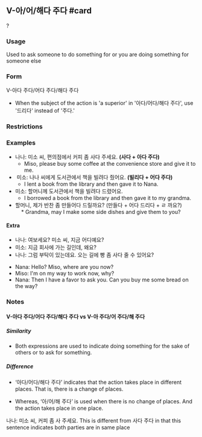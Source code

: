 ## V-아/어/해다 주다 #card
?
### Usage
Used to ask someone to do something for or you are doing something for someone else
### Form
V-아다 주다/어다 주다/해다 주다
- When the subject of the action is 'a superior' in '아다/어다/해다 주다', use '드리다' instead of '주다.'
### Restrictions
### Examples
- 나나: 미소 씨, 편의점에서 커피 좀 사다 주세요. **(사다 + 아다 주다)**
	- Miso, please buy some coffee at the convenience store and give it to me.
-  미소: 나나 씨에게 도서관에서 책을 빌려다 줬어요. **(빌리다 + 어다 주다)**
	- I lent a book from the library and then gave it to Nana.
- 미소: 할머니께 도서관에서 책을 빌려다 드렸어요.
	- I borrowed a book from the library and then gave it to my grandma.
- 할머니, 제가 반찬 좀 만들어다 드릴까요? (만들다 + 어다 드리다 + ㄹ 까요?)  
    * Grandma, may I make some side dishes and give them to you?
#### Extra
- 나나: 여보세요? 미소 씨, 지금 어디예요?
- 미소: 지금 회사에 가는 길인데, 왜요?
- 나나: 그럼 부탁이 있는데요. 오는 길에 빵 좀 사다 줄 수 있어요?

* Nana: Hello? Miso, where are you now?
* Miso: I'm on my way to work now, why?
* Nana: Then I have a favor to ask you. Can you buy me some bread on the way?
### Notes
#### V-아다 주다/어다 주다/해다 주다 vs V-아 주다/어 주다/해 주다

##### Similarity
- Both expressions are used to indicate doing something for the sake of others or to ask for something.

##### Difference

- ‘아다/어다/해다 주다’ indicates that the action takes place in different places. That is, there is a change of places.

- Whereas, ‘아/어/해 주다’ is used when there is no change of places. And the action takes place in one place.

나나: 미소 씨, 커피 좀 사 주세요.
This is different from 사다 주다 in that this sentence indicates both parties are in same place